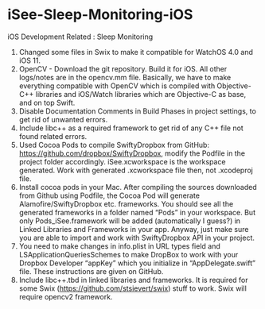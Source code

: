 # iSee-Sleep-Monitoring-iOS

iOS Development Related : Sleep Monitoring

1. Changed some files in Swix to make it compatible for WatchOS 4.0 and iOS 11.
2. OpenCV - Download the git repository. Build it for iOS. All other logs/notes are in the opencv.mm file. Basically, we have to make everything compatible with OpenCV which is compiled with Objective-C++ libraries and iOS/Watch libraries which are Objective-C as base, and on top Swift.
3. Disable Documentation Comments in Build Phases in project settings, to get rid of unwanted errors.
4. Include libc++ as a required framework to get rid of any C++ file not found related errors.
5. Used Cocoa Pods to compile SwiftyDropbox from GitHub: https://github.com/dropbox/SwiftyDropbox, modify the Podfile in the project folder accordingly. iSee.xcworkspace is the workspace generated. Work with generated .xcworkspace file then, not .xcodeproj file.
6. Install cocoa pods in your Mac. After compiling the sources downloaded from Github using Podfile, the Cocoa Pod will generate Alamofire/SwiftyDropbox etc. frameworks. You should see all the generated frameworks in a folder named “Pods” in your workspace. But only Pods_iSee.framework will be added (automatically I guess?) in Linked Libraries and Frameworks in your app. Anyway, just make sure you are able to import and work with SwiftyDropbox API in your project. 
7. You need to make changes in info.plist in URL types field and LSApplicationQueriesSchemes to make DropBox to work with your Dropbox Developer “appKey” which you initialize in “AppDelegate.swift” file. These instructions are given on GitHub.
8. Include libc++.tbd in linked libraries and frameworks. It is required for some Swix (https://github.com/stsievert/swix) stuff to work. Swix will require opencv2 framework.
